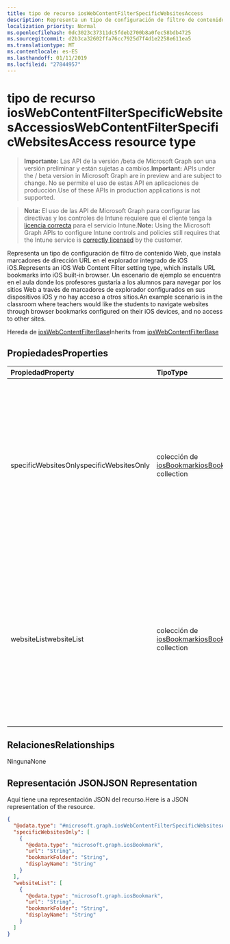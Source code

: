 ```yaml
---
title: tipo de recurso iosWebContentFilterSpecificWebsitesAccess
description: Representa un tipo de configuración de filtro de contenido Web, que instala marcadores de dirección URL en el explorador integrado de iOS iOS. Un escenario de ejemplo se encuentra en el aula donde los profesores gustaría a los alumnos para navegar por los sitios Web a través de marcadores de explorador configurados en sus dispositivos iOS y no hay acceso a otros sitios.
localization_priority: Normal
ms.openlocfilehash: 0dc3023c37311dc5fdeb2700b8a0fec58bdb4725
ms.sourcegitcommit: d2b3ca32602ffa76cc7925d7f4d1e2258e611ea5
ms.translationtype: MT
ms.contentlocale: es-ES
ms.lasthandoff: 01/11/2019
ms.locfileid: "27844957"
---
```

# <a name="ioswebcontentfilterspecificwebsitesaccess-resource-type"></a><span data-ttu-id="a1a3a-104">tipo de recurso iosWebContentFilterSpecificWebsitesAccess</span><span class="sxs-lookup"><span data-stu-id="a1a3a-104">iosWebContentFilterSpecificWebsitesAccess resource type</span></span>

> <span data-ttu-id="a1a3a-105">**Importante:** Las API de la versión /beta de Microsoft Graph son una versión preliminar y están sujetas a cambios.</span><span class="sxs-lookup"><span data-stu-id="a1a3a-105">**Important:** APIs under the / beta version in Microsoft Graph are in preview and are subject to change.</span></span> <span data-ttu-id="a1a3a-106">No se permite el uso de estas API en aplicaciones de producción.</span><span class="sxs-lookup"><span data-stu-id="a1a3a-106">Use of these APIs in production applications is not supported.</span></span>

> <span data-ttu-id="a1a3a-107">**Nota:** El uso de las API de Microsoft Graph para configurar las directivas y los controles de Intune requiere que el cliente tenga la [licencia correcta](https://go.microsoft.com/fwlink/?linkid=839381) para el servicio Intune.</span><span class="sxs-lookup"><span data-stu-id="a1a3a-107">**Note:** Using the Microsoft Graph APIs to configure Intune controls and policies still requires that the Intune service is [correctly licensed](https://go.microsoft.com/fwlink/?linkid=839381) by the customer.</span></span>

<span data-ttu-id="a1a3a-108">Representa un tipo de configuración de filtro de contenido Web, que instala marcadores de dirección URL en el explorador integrado de iOS iOS.</span><span class="sxs-lookup"><span data-stu-id="a1a3a-108">Represents an iOS Web Content Filter setting type, which installs URL bookmarks into iOS built-in browser.</span></span> <span data-ttu-id="a1a3a-109">Un escenario de ejemplo se encuentra en el aula donde los profesores gustaría a los alumnos para navegar por los sitios Web a través de marcadores de explorador configurados en sus dispositivos iOS y no hay acceso a otros sitios.</span><span class="sxs-lookup"><span data-stu-id="a1a3a-109">An example scenario is in the classroom where teachers would like the students to navigate websites through browser bookmarks configured on their iOS devices, and no access to other sites.</span></span>

<span data-ttu-id="a1a3a-110">Hereda de [iosWebContentFilterBase](../resources/intune-deviceconfig-ioswebcontentfilterbase.md)</span><span class="sxs-lookup"><span data-stu-id="a1a3a-110">Inherits from [iosWebContentFilterBase](../resources/intune-deviceconfig-ioswebcontentfilterbase.md)</span></span>

## <a name="properties"></a><span data-ttu-id="a1a3a-111">Propiedades</span><span class="sxs-lookup"><span data-stu-id="a1a3a-111">Properties</span></span>
|<span data-ttu-id="a1a3a-112">Propiedad</span><span class="sxs-lookup"><span data-stu-id="a1a3a-112">Property</span></span>|<span data-ttu-id="a1a3a-113">Tipo</span><span class="sxs-lookup"><span data-stu-id="a1a3a-113">Type</span></span>|<span data-ttu-id="a1a3a-114">Description</span><span class="sxs-lookup"><span data-stu-id="a1a3a-114">Description</span></span>|
|:---|:---|:---|
|<span data-ttu-id="a1a3a-115">specificWebsitesOnly</span><span class="sxs-lookup"><span data-stu-id="a1a3a-115">specificWebsitesOnly</span></span>|<span data-ttu-id="a1a3a-116">colección de [iosBookmark](../resources/intune-deviceconfig-iosbookmark.md)</span><span class="sxs-lookup"><span data-stu-id="a1a3a-116">[iosBookmark](../resources/intune-deviceconfig-iosbookmark.md) collection</span></span>|<span data-ttu-id="a1a3a-117">Marcadores de dirección URL que se va a instalar en el explorador integrado y el usuario sólo se permite tener acceso a sitios Web a través de marcadores.</span><span class="sxs-lookup"><span data-stu-id="a1a3a-117">URL bookmarks which will be installed into built-in browser and user is only allowed to access websites through bookmarks.</span></span> <span data-ttu-id="a1a3a-118">Esta colección puede contener un máximo de 500 elementos.</span><span class="sxs-lookup"><span data-stu-id="a1a3a-118">This collection can contain a maximum of 500 elements.</span></span>|
|<span data-ttu-id="a1a3a-119">websiteList</span><span class="sxs-lookup"><span data-stu-id="a1a3a-119">websiteList</span></span>|<span data-ttu-id="a1a3a-120">colección de [iosBookmark](../resources/intune-deviceconfig-iosbookmark.md)</span><span class="sxs-lookup"><span data-stu-id="a1a3a-120">[iosBookmark](../resources/intune-deviceconfig-iosbookmark.md) collection</span></span>|<span data-ttu-id="a1a3a-121">Marcadores de dirección URL que se va a instalar en el explorador integrado y el usuario sólo se permite tener acceso a sitios Web a través de marcadores.</span><span class="sxs-lookup"><span data-stu-id="a1a3a-121">URL bookmarks which will be installed into built-in browser and user is only allowed to access websites through bookmarks.</span></span> <span data-ttu-id="a1a3a-122">Esta colección puede contener un máximo de 500 elementos.</span><span class="sxs-lookup"><span data-stu-id="a1a3a-122">This collection can contain a maximum of 500 elements.</span></span>|

## <a name="relationships"></a><span data-ttu-id="a1a3a-123">Relaciones</span><span class="sxs-lookup"><span data-stu-id="a1a3a-123">Relationships</span></span>
<span data-ttu-id="a1a3a-124">Ninguna</span><span class="sxs-lookup"><span data-stu-id="a1a3a-124">None</span></span>
## <a name="json-representation"></a><span data-ttu-id="a1a3a-125">Representación JSON</span><span class="sxs-lookup"><span data-stu-id="a1a3a-125">JSON Representation</span></span>
<span data-ttu-id="a1a3a-126">Aquí tiene una representación JSON del recurso.</span><span class="sxs-lookup"><span data-stu-id="a1a3a-126">Here is a JSON representation of the resource.</span></span>
<!-- {
  "blockType": "resource",
  "@odata.type": "microsoft.graph.iosWebContentFilterSpecificWebsitesAccess"
}
-->
``` json
{
  "@odata.type": "#microsoft.graph.iosWebContentFilterSpecificWebsitesAccess",
  "specificWebsitesOnly": [
    {
      "@odata.type": "microsoft.graph.iosBookmark",
      "url": "String",
      "bookmarkFolder": "String",
      "displayName": "String"
    }
  ],
  "websiteList": [
    {
      "@odata.type": "microsoft.graph.iosBookmark",
      "url": "String",
      "bookmarkFolder": "String",
      "displayName": "String"
    }
  ]
}
```






